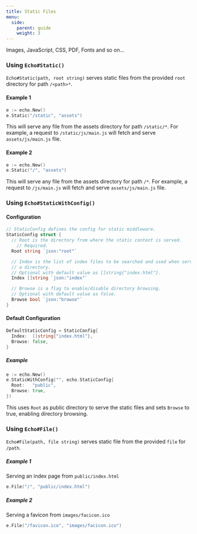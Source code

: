 ```yaml
---
title: Static Files
menu:
  side:
    parent: guide
    weight: 3
---
```


Images, JavaScript, CSS, PDF, Fonts and so on...

### Using `Echo#Static()`

`Echo#Static(path, root string)` serves static files from the provided `root`
directory for path `/<path>*`.

#### Example 1

```go
e := echo.New()
e.Static("/static", "assets")
```

This will serve any file from the assets directory for path `/static/*`. For example,
a request to `/static/js/main.js` will fetch and serve `assets/js/main.js` file.

#### Example 2

```go
e := echo.New()
e.Static("/", "assets")
```

This will serve any file from the assets directory for path `/*`. For example,
a request to `/js/main.js` will fetch and serve `assets/js/main.js` file.

### Using `Echo#StaticWithConfig()`

#### Configuration

```go
// StaticConfig defines the config for static middleware.
StaticConfig struct {
  // Root is the directory from where the static content is served.
	// Required.
  Root string `json:"root"`

  // Index is the list of index files to be searched and used when serving
  // a directory.
  // Optional with default value as []string{"index.html"}.
  Index []string `json:"index"`

  // Browse is a flag to enable/disable directory browsing.
  // Optional with default value as false.
  Browse bool `json:"browse"`
}
```

#### Default Configuration

```go
DefaultStaticConfig = StaticConfig{
  Index:  []string{"index.html"},
  Browse: false,
}
```

##### Example

```go
e := echo.New()
e.StaticWithConfig("", echo.StaticConfig{
  Root:   "public",
  Browse: true,
})
```

This uses `Root` as public directory to serve the static files and sets `Browse`
to true, enabling directory browsing.

### Using `Echo#File()`

`Echo#File(path, file string)` serves static file from the provided `file` for `/path`.

##### Example 1

Serving an index page from `public/index.html`

```go
e.File("/", "public/index.html")
```

##### Example 2

Serving a favicon from `images/facicon.ico`

```go
e.File("/favicon.ico", "images/facicon.ico")
```
